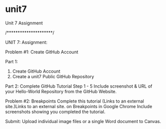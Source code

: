 # unit7
Unit 7 Assignment

/*********************/

UNIT 7: Assignment:

Problem #1: Create GitHub Account

Part 1: 
1. Create GitHub Account 
2. Create a unit7 Public GitHub Repository 

Part 2: Complete GitHub Tutorial Step 1 - 5 
Include screenshot & URL of your Hello-World Repository from the GitHub Website.


Problem #2: Breakpoints
Complete this tutorial (Links to an external site.)Links to an external site. on Breakpoints in Google Chrome
Include screenshots showing you completed the tutorial. 

Submit: Upload individual image files or a single Word document to Canvas. 
